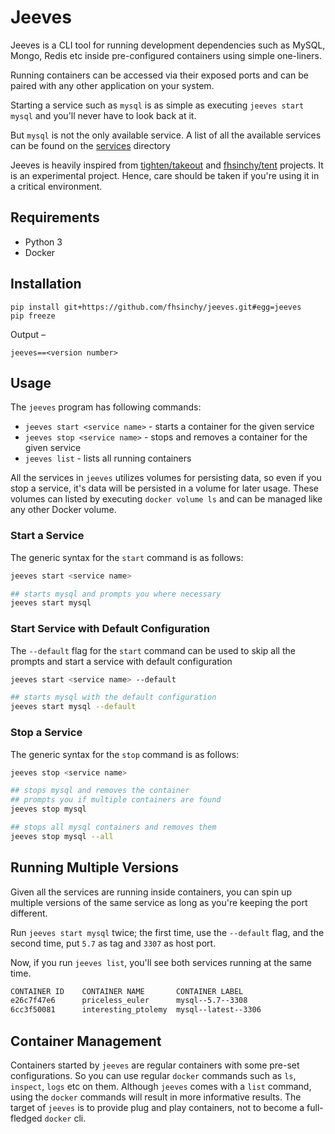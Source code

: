 # Jeeves

Jeeves is a CLI tool for running development dependencies such as MySQL, Mongo, Redis etc inside pre-configured containers using simple one-liners.

Running containers can be accessed via their exposed ports and can be paired with any other application on your system.

Starting a service such as `mysql` is as simple as executing `jeeves start mysql` and you'll never have to look back at it.

But `mysql` is not the only available service. A list of all the available services can be found on the [services](https://github.com/fhsinchy/jeeves/tree/master/services) directory

Jeeves is heavily inspired from [tighten/takeout](https://github.com/tighten/takeout) and [fhsinchy/tent](https://github.com/fhsinchy/tent) projects. It is an experimental project. Hence, care should be taken if you're using it in a critical environment.

## Requirements

- Python 3
- Docker

## Installation

```shell
pip install git+https://github.com/fhsinchy/jeeves.git#egg=jeeves
pip freeze
```

Output &ndash;

```shell
jeeves==<version number>
```

## Usage

The `jeeves` program has following commands:

* `jeeves start <service name>` - starts a container for the given service
* `jeeves stop <service name>` - stops and removes a container for the given service
* `jeeves list` - lists all running containers

All the services in `jeeves` utilizes volumes for persisting data, so even if you stop a service, it's data will be persisted in a volume for later usage. These volumes can listed by executing `docker volume ls` and can be managed like any other Docker volume.

### Start a Service

The generic syntax for the `start` command is as follows:

```bash
jeeves start <service name>

## starts mysql and prompts you where necessary
jeeves start mysql
```

### Start Service with Default Configuration

The `--default` flag for the `start` command can be used to skip all the prompts and start a service with default configuration

```bash
jeeves start <service name> --default

## starts mysql with the default configuration
jeeves start mysql --default
```

### Stop a Service

The generic syntax for the `stop` command is as follows:

```bash
jeeves stop <service name>

## stops mysql and removes the container
## prompts you if multiple containers are found
jeeves stop mysql

## stops all mysql containers and removes them
jeeves stop mysql --all
```

## Running Multiple Versions

Given all the services are running inside containers, you can spin up multiple versions of the same service as long as you're keeping the port different.

Run `jeeves start mysql` twice; the first time, use the `--default` flag, and the second time, put `5.7` as tag and `3307` as host port.

Now, if you run `jeeves list`, you'll see both services running at the same time.

```bash
CONTAINER ID    CONTAINER NAME       CONTAINER LABEL     
e26c7f47e6      priceless_euler      mysql--5.7--3308    
6cc3f50081      interesting_ptolemy  mysql--latest--3306
```

## Container Management

Containers started by `jeeves` are regular containers with some pre-set configurations. So you can use regular `docker` commands such as `ls`, `inspect`, `logs` etc on them. Although `jeeves` comes with a `list` command, using the `docker` commands will result in more informative results. The target of `jeeves` is to provide plug and play containers, not to become a full-fledged `docker` cli.
